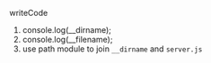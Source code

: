 writeCode

1. console.log(\_\_dirname);
2. console.log(\_\_filename);
3. use path module to join `__dirname` and `server.js`


